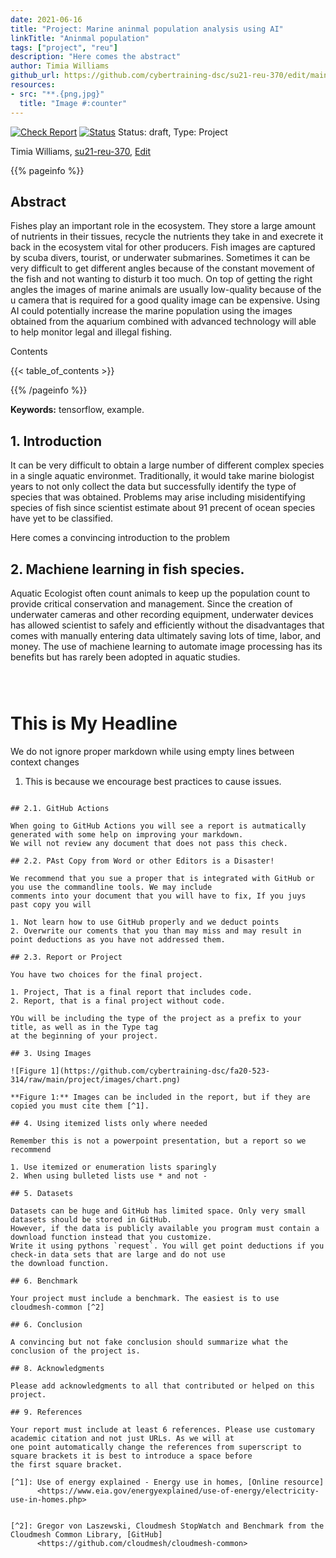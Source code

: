 ```yaml
---
date: 2021-06-16
title: "Project: Marine aninmal population analysis using AI"
linkTitle: "Aninmal population"
tags: ["project", "reu"]
description: "Here comes the abstract"
author: Timia Williams
github_url: https://github.com/cybertraining-dsc/su21-reu-370/edit/main/project/index.md
resources:
- src: "**.{png,jpg}"
  title: "Image #:counter"
---
```


[![Check Report](https://github.com/cybertraining-dsc/su21-reu-370/workflows/Check%20Report/badge.svg)](https://github.com/cybertraining-dsc/su21-reu-370/actions)
[![Status](https://github.com/cybertraining-dsc/su21-reu-370/workflows/Status/badge.svg)](https://github.com/cybertraining-dsc/su21-reu-370/actions)
Status: draft, Type: Project


Timia Williams, [su21-reu-370](https://github.com/cybertraining-dsc/su21-reu-370), [Edit](https://github.com/cybertraining-dsc/su21-reu-370/blob/main/project/index.md)

{{% pageinfo %}}

## Abstract
Fishes play an important role in the ecosystem. They store a large amount of nutrients in their tissues, recycle the nutrients they take in and execrete it back in the ecosystem vital for other producers. Fish images are captured by scuba divers, tourist, or underwater submarines. Sometimes it can be very difficult to get different angles because of the constant movement of the fish and not wanting to disturb it too much. On top of getting the right angles the images of marine animals are usually low-quality because of the u camera that is required for a good quality image can be expensive. Using AI could potentially increase the marine population using the images obtained from the aquarium combined with advanced technology will able to help monitor legal and illegal fishing.  

Contents

{{< table_of_contents >}}

{{% /pageinfo %}}

**Keywords:** tensorflow, example. 

## 1. Introduction
It can be very difficult to obtain a large number of different complex species in a single aquatic environmet. Traditionally, it would take marine biologist years to not only collect the data but successfully identify the type of species that was obtained. Problems may arise including misidentifying species of fish since scientist estimate about 91 precent of ocean species have yet to be classified. 


Here comes a convincing introduction to the problem

## 2. Machiene learning in fish species. 
Aquatic Ecologist often count animals to keep up the population count to provide critical conservation and management. Since the creation of underwater cameras and other recording equipment, underwater devices has allowed scientist to safely and efficiently without the disadvantages that comes with manually entering data ultimately saving lots of time, labor, and money. The use of machiene learning to automate image processing has its benefits but has rarely been adopted in aquatic studies.   

```

 

```
# This is My Headline

We do not ignore proper markdown while using empty lines between context changes

1. This is because we encourage best practices to cause issues.
```

## 2.1. GitHub Actions

When going to GitHub Actions you will see a report is autmatically generated with some help on improving your markdown. 
We will not review any document that does not pass this check.

## 2.2. PAst Copy from Word or other Editors is a Disaster!

We recommend that you sue a proper that is integrated with GitHub or you use the commandline tools. We may include 
comments into your document that you will have to fix, If you juys past copy you will 

1. Not learn how to use GitHub properly and we deduct points
2. Overwrite our coments that you than may miss and may result in point deductions as you have not addressed them.

## 2.3. Report or Project

You have two choices for the final project. 

1. Project, That is a final report that includes code.
2. Report, that is a final project without code.
   
YOu will be including the type of the project as a prefix to your title, as well as in the Type tag
at the beginning of your project.

## 3. Using Images

![Figure 1](https://github.com/cybertraining-dsc/fa20-523-314/raw/main/project/images/chart.png)

**Figure 1:** Images can be included in the report, but if they are copied you must cite them [^1].

## 4. Using itemized lists only where needed

Remember this is not a powerpoint presentation, but a report so we recommend

1. Use itemized or enumeration lists sparingly
2. When using bulleted lists use * and not - 
   
## 5. Datasets

Datasets can be huge and GitHub has limited space. Only very small datasets should be stored in GitHub.
However, if the data is publicly available you program must contain a download function instead that you customize.
Write it using pythons `request`. You will get point deductions if you check-in data sets that are large and do not use
the download function.

## 6. Benchmark

Your project must include a benchmark. The easiest is to use cloudmesh-common [^2]
 
## 6. Conclusion

A convincing but not fake conclusion should summarize what the conclusion of the project is.

## 8. Acknowledgments

Please add acknowledgments to all that contributed or helped on this project.  

## 9. References

Your report must include at least 6 references. Please use customary academic citation and not just URLs. As we will at 
one point automatically change the references from superscript to square brackets it is best to introduce a space before 
the first square bracket.

[^1]: Use of energy explained - Energy use in homes, [Online resource] 
      <https://www.eia.gov/energyexplained/use-of-energy/electricity-use-in-homes.php>


[^2]: Gregor von Laszewski, Cloudmesh StopWatch and Benchmark from the Cloudmesh Common Library, [GitHub] 
      <https://github.com/cloudmesh/cloudmesh-common>

